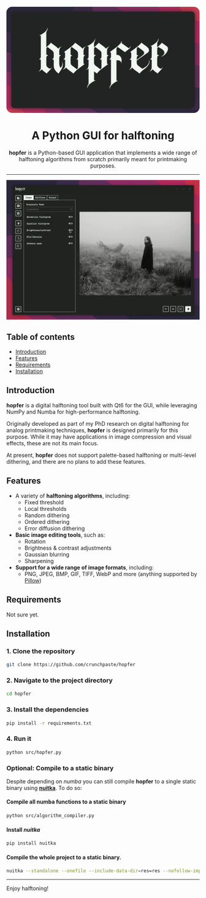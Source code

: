 <p align="center">
  <img src="thumbnail.svg" alt="Logo" style="max-width: 100%; height: auto;">
</p>

<h1 align="center">A Python GUI for halftoning</h1>

<p align="center">
<b>hopfer</b> is a Python-based GUI application that implements a wide range of halftoning algorithms from scratch primarily meant for printmaking purposes.
</p>

---

<p align="center">
    <img src="demo.webp" alt="Demo" style="max-width: 100%; height: auto;" />
</p>


## Table of contents

* [Introduction](#introduction)
* [Features](#features)
* [Requirements](#requirements)
* [Installation](#installation)

## Introduction

**hopfer** is a digital halftoning tool built with Qt6 for the GUI, while leveraging NumPy and Numba for high-performance halftoning.

Originally developed as part of my PhD research on digital halftoning for analog printmaking techniques, **hopfer** is designed primarily for this purpose. While it may have applications in image compression and visual effects, these are not its main focus.

At present, **hopfer** does not support palette-based halftoning or multi-level dithering, and there are no plans to add these features.
## Features

- A variety of **halftoning algorithms**, including:
  - Fixed threshold
  - Local thresholds
  - Random dithering
  - Ordered dithering
  - Error diffusion dithering
- **Basic image editing tools**, such as:
  - Rotation
  - Brightness & contrast adjustments
  - Gaussian blurring
  - Sharpening
- **Support for a wide range of image formats**, including:
  - PNG, JPEG, BMP, GIF, TIFF, WebP and more (anything supported by [Pillow](https://pillow.readthedocs.io/en/stable/))

## Requirements

Not sure yet.

## Installation

### 1. Clone the repository

```bash
git clone https://github.com/crunchpaste/hopfer
```

### 2. Navigate to the project directory

```bash
cd hopfer
```

### 3. Install the dependencies

```bash
pip install -r requirements.txt
```

### 4. Run it

```bash
python src/hopfer.py
```

### Optional: Compile to a static binary

Despite depending on *numba* you can still compile **hopfer** to a single static binary using [**nuitka**](https://nuitka.net/). To do so:

#### Compile all numba functions to a static binary

```bash
python src/algorithm_compiler.py
```

#### Install *nuitka*

```bash
pip install nuitka
```

#### Compile the whole project to a static binary.

```bash
nuitka --standalone --onefile --include-data-dir=res=res --nofollow-import-to=numba --enable-plugins=pyside6 src/hopfer.py
```




---

Enjoy halftoning!

